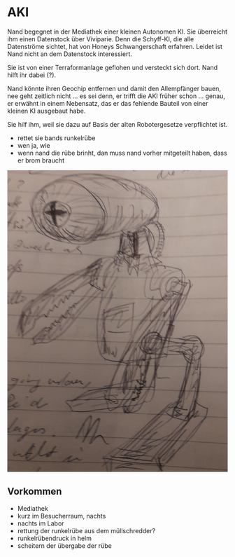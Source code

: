 # AKI

Nand begegnet in der Mediathek einer kleinen Autonomen KI. Sie überreicht ihm einen Datenstock über Viviparie. Denn die Schyff-KI, die alle Datenströme sichtet, hat von Honeys Schwangerschaft erfahren. Leidet ist Nand nicht an dem Datenstock interessiert.

Sie ist von einer Terraformanlage geflohen und versteckt sich dort. Nand hilft ihr dabei (?).

Nand könnte ihren Geochip entfernen und damit den Allempfänger bauen, nee geht zeitlich nicht ... es sei denn, er trifft die AKI früher schon ... genau, er erwähnt in einem Nebensatz, das er das fehlende Bauteil von einer kleinen KI ausgebaut habe.

Sie hilf ihm, weil sie dazu auf Basis der alten Robotergesetze verpflichtet ist.

* rettet sie bands runkelrübe
* wen  ja, wie
* wenn nand die rübe brinht, dan  muss nand vorher mitgeteilt haben, dass er brom braucht

![image](../images/aki.jpg)

## Vorkommen

* Mediathek
* kurz im Besucherraum, nachts
* nachts im Labor
* rettung der runkelrübe aus dem müllschredder?
* runkelrübendruck in helm
*  scheitern der übergabe der rübe




